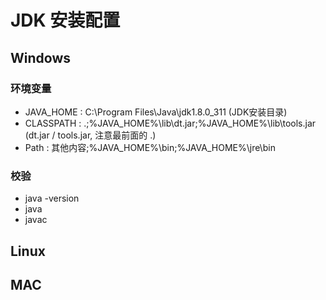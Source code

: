 
# JDK 安装配置

## Windows

### 环境变量

- JAVA_HOME :  C:\Program Files\Java\jdk1.8.0_311 (JDK安装目录)
- CLASSPATH :  .;%JAVA_HOME%\lib\dt.jar;%JAVA_HOME%\lib\tools.jar  (dt.jar / tools.jar, 注意最前面的 .)
- Path : 其他内容;%JAVA_HOME%\bin;%JAVA_HOME%\jre\bin

### 校验

- java -version
- java
- javac

## Linux

## MAC
